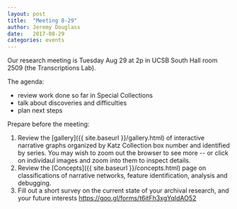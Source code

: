 ```yaml
---
layout: post
title:  "Meeting 8-29"
author: Jeremy Douglass
date:   2017-08-29
categories: events
---
```


Our research meeting is Tuesday Aug 29 at 2p in UCSB South Hall room 2509 (the Transcriptions Lab).

The agenda:

-  review work done so far in Special Collections
-  talk about discoveries and difficulties
-  plan next steps 

Prepare before the meeting:

1. Review the [gallery]({{ site.baseurl }}/gallery.html) of interactive narrative graphs organized by Katz Collection box number and identified by series. You may wish to zoom out the browser to see more -- or click on individaul images and zoom into them to inspect details.
2. Review the [Concepts]({{ site.baseurl }}/concepts.html) page on classifications of narrative networks, feature identification, analysis and debugging.
3. Fill out a short survey on the current state of your archival research, and your future interests <https://goo.gl/forms/t6itFh3xgYqIdAO52>
